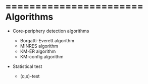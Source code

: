 =======================
Algorithms
=======================

- Core-periphery detection algorithms 
   - Borgatti-Everett algorithm 
   - MINRES algorithm 
   - KM-ER algorithm  
   - KM-config algorithm 


- Statistical test
   - (q,s)-test 
